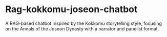 # Rag-kokkomu-joseon-chatbot
A RAG-based chatbot inspired by the Kokkomu storytelling style, focusing on the Annals of the Joseon Dynasty with a narrator and panelist format.
